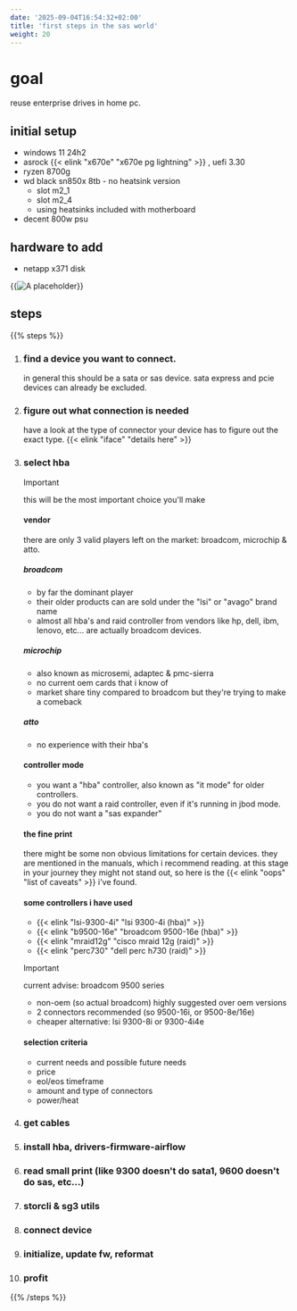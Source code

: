 ```yaml
---
date: '2025-09-04T16:54:32+02:00'
title: 'first steps in the sas world'
weight: 20
---
```


# goal

reuse enterprise drives in home pc.

## initial setup
* windows 11 24h2
* asrock {{< elink "x670e" "x670e pg lightning" >}} , uefi 3.30
* ryzen 8700g
* wd black sn850x 8tb - no heatsink version
  * slot m2_1
  * slot m2_4
  * using heatsinks included with motherboard
* decent 800w psu

## hardware to add
* netapp x371 disk

{{<image src="humblebrag.jpg" alt="A placeholder" title="A placeholder" loading="lazy">}}

## steps

{{% steps %}}
1. ### find a device you want to connect.
    in general this should be a sata or sas device. sata express and pcie devices can already be excluded.

1. ### figure out what connection is needed
    have a look at the type of connector your device has to figure out the exact type. {{< elink "iface" "details here" >}}

1. ### select hba
    > [!IMPORTANT]
    > this will be the most important choice you'll make
    #### vendor
    there are only 3 valid players left on the market: broadcom, microchip & atto.
    ##### broadcom
    * by far the dominant player
    * their older products can are sold under the "lsi" or "avago" brand name
    * almost all hba's and raid controller from vendors like hp, dell, ibm, lenovo, etc... are actually broadcom devices. 
    ##### microchip
    * also known as microsemi, adaptec & pmc-sierra
    * no current oem cards that i know of
    * market share tiny compared to broadcom but they're trying to make a comeback
    ##### atto
    * no experience with their hba's
    #### controller mode
    * you want a "hba" controller, also known as "it mode" for older controllers.
    * you do not want a raid controller, even if it's running in jbod mode.
    * you do not want a "sas expander"
    #### the fine print
    there might be some non obvious limitations for certain devices. they are mentioned in the manuals, which i recommend reading. at this stage in your journey they might not stand out, so here is the {{< elink "oops" "list of caveats" >}} i've found.
    #### some controllers i have used
    * {{< elink "lsi-9300-4i" "lsi 9300-4i (hba)" >}}
    * {{< elink "b9500-16e" "broadcom 9500-16e (hba)" >}}
    * {{< elink "mraid12g" "cisco mraid 12g (raid)" >}}
    * {{< elink "perc730" "dell perc h730 (raid)" >}}
    > [!IMPORTANT]
    > current advise: broadcom 9500 series
    * non-oem (so actual broadcom) highly suggested over oem versions
    * 2 connectors recommended (so 9500-16i, or 9500-8e/16e)
    * cheaper alternative: lsi 9300-8i or 9300-4i4e
    #### selection criteria
    * current needs and possible future needs
    * price
    * eol/eos timeframe
    * amount and type of connectors
    * power/heat

1. ### get cables

1. ### install hba, drivers-firmware-airflow

1. ### read small print (like 9300 doesn't do sata1, 9600 doesn't do sas, etc...)

1. ### storcli & sg3 utils

1. ### connect device

1. ### initialize, update fw, reformat

1. ### profit


{{% /steps %}}
